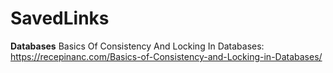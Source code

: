 # SavedLinks

**Databases**
Basics Of Consistency And Locking In Databases: https://recepinanc.com/Basics-of-Consistency-and-Locking-in-Databases/
